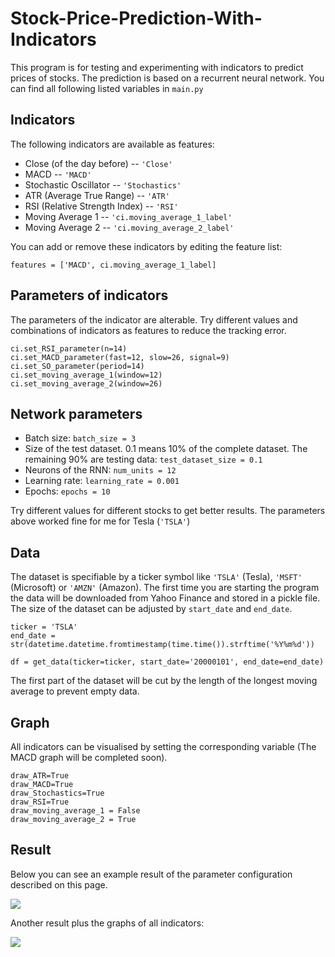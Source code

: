 # Stock-Price-Prediction-With-Indicators

This program is for testing and experimenting with indicators to predict prices of stocks.
The prediction is based on a recurrent neural network. You can find all following listed variables in `main.py`

Indicators
-

The following indicators are available as features:

* Close (of the day before) -- `'Close'`
* MACD  -- `'MACD'`
* Stochastic Oscillator -- `'Stochastics'`
* ATR (Average True Range) -- `'ATR'`
* RSI (Relative Strength Index) -- `'RSI'`
* Moving Average 1 -- `'ci.moving_average_1_label'`
* Moving Average 2 -- `'ci.moving_average_2_label'`

You can add or remove these indicators by editing the feature list:

```
features = ['MACD', ci.moving_average_1_label]
```

Parameters of indicators
-

The parameters of the indicator are alterable. Try different values and combinations of indicators as features to reduce the tracking error.

```
ci.set_RSI_parameter(n=14)
ci.set_MACD_parameter(fast=12, slow=26, signal=9)
ci.set_SO_parameter(period=14)
ci.set_moving_average_1(window=12)
ci.set_moving_average_2(window=26)
```

Network parameters
-

* Batch size: `batch_size = 3`
* Size of the test dataset. 0.1 means 10% of the complete dataset. The remaining 90% are testing data: `test_dataset_size = 0.1`
* Neurons of the RNN: `num_units = 12`
* Learning rate: `learning_rate = 0.001`
* Epochs: `epochs = 10`

Try different values for different stocks to get better results. The parameters above worked fine for me for Tesla (`'TSLA'`)

Data
-

The dataset is specifiable by a ticker symbol like `'TSLA'` (Tesla), `'MSFT'` (Microsoft) or `'AMZN'` 
(Amazon). The first time you are starting the program the data will be downloaded from Yahoo Finance and stored in a pickle file.
The size of the dataset can be adjusted by  `start_date` and `end_date`.

```
ticker = 'TSLA'
end_date = str(datetime.datetime.fromtimestamp(time.time()).strftime('%Y%m%d'))

df = get_data(ticker=ticker, start_date='20000101', end_date=end_date)
```
The first part of the dataset will be cut by the length of the longest moving average to prevent empty data.

Graph
-

All indicators can be visualised by setting the corresponding variable
(The MACD graph will be completed soon).
```
draw_ATR=True
draw_MACD=True
draw_Stochastics=True
draw_RSI=True
draw_moving_average_1 = False
draw_moving_average_2 = True
```

Result
-

Below you can see an example result of the parameter configuration described on this page.

![](https://github.com/z33pX/Stock-Price-Prediction-With-Indicators/blob/master/pic_1.png)

Another result plus the graphs of all indicators:

![](https://github.com/z33pX/Stock-Price-Prediction-With-Indicators/blob/master/pic_2.png)
